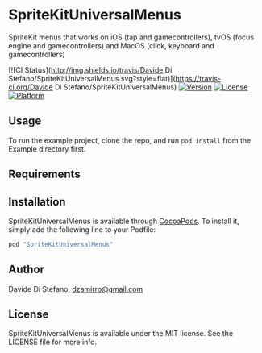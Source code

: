 # SpriteKitUniversalMenus
SpriteKit menus that works on iOS (tap and gamecontrollers), tvOS (focus engine and gamecontrollers) and MacOS (click, keyboard and gamecontrollers)

[![CI Status](http://img.shields.io/travis/Davide Di Stefano/SpriteKitUniversalMenus.svg?style=flat)](https://travis-ci.org/Davide Di Stefano/SpriteKitUniversalMenus)
[![Version](https://img.shields.io/cocoapods/v/SpriteKitUniversalMenus.svg?style=flat)](http://cocoapods.org/pods/SpriteKitUniversalMenus)
[![License](https://img.shields.io/cocoapods/l/SpriteKitUniversalMenus.svg?style=flat)](http://cocoapods.org/pods/SpriteKitUniversalMenus)
[![Platform](https://img.shields.io/cocoapods/p/SpriteKitUniversalMenus.svg?style=flat)](http://cocoapods.org/pods/SpriteKitUniversalMenus)

## Usage

To run the example project, clone the repo, and run `pod install` from the Example directory first.

## Requirements

## Installation

SpriteKitUniversalMenus is available through [CocoaPods](http://cocoapods.org). To install
it, simply add the following line to your Podfile:

```ruby
pod "SpriteKitUniversalMenus"
```

## Author

Davide Di Stefano, dzamirro@gmail.com

## License

SpriteKitUniversalMenus is available under the MIT license. See the LICENSE file for more info.

